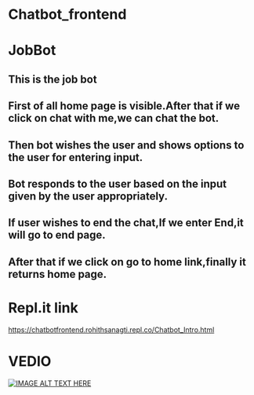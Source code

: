 # Chatbot_frontend
# JobBot
## This is the job bot

## First of all home page is visible.After that if we click on chat with me,we can chat the bot.
## Then bot wishes the user and shows options to the user for entering input.
## Bot responds to the user based on the input given by the user appropriately.
## If user wishes to end the chat,If we enter End,it will go to end page.
## After that if we click on go to home link,finally it returns home page.
# Repl.it link
https://chatbotfrontend.rohithsanagti.repl.co/Chatbot_Intro.html
# VEDIO
[![IMAGE ALT TEXT HERE](https://i2.wp.com/jobbot.ai/wp-content/uploads/2017/05/jobbot-wide-primary.png?fit=600%2C221)](https://youtu.be/h4jwwOD3IKY)
